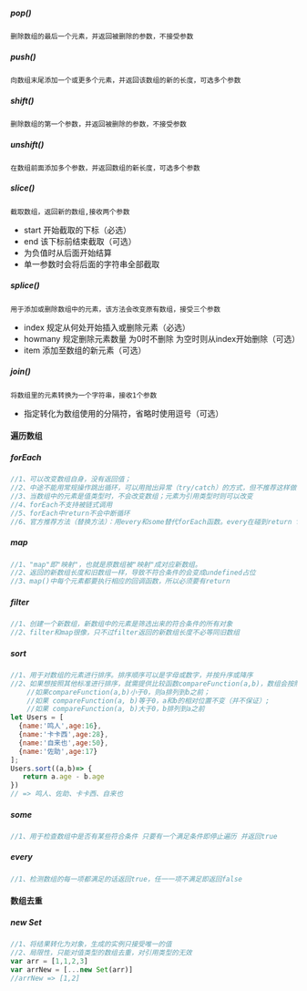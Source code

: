 ##### pop()

`删除数组的最后一个元素，并返回被删除的参数，不接受参数`

##### push()

`向数组末尾添加一个或更多个元素，并返回该数组的新的长度，可选多个参数`

##### shift()

`删除数组的第一个参数，并返回被删除的参数，不接受参数`

##### unshift()

`在数组前面添加多个参数，并返回数组的新长度，可选多个参数`

##### slice()

`截取数组，返回新的数组,接收两个参数`

- start 开始截取的下标（必选）
- end 该下标前结束截取（可选）
- 为负值时从后面开始结算
- 单一参数时会将后面的字符串全部截取

##### splice()

`用于添加或删除数组中的元素，该方法会改变原有数组，接受三个参数`

- index 规定从何处开始插入或删除元素（必选）
- howmany  规定删除元素数量 为0时不删除 为空时则从index开始删除（可选）
- item 添加至数组的新元素（可选）

##### join()

`将数组里的元素转换为一个字符串，接收1个参数`

- 指定转化为数组使用的分隔符，省略时使用逗号（可选）





#### 遍历数组

##### forEach

```js
//1、可以改变数组自身，没有返回值；
//2、中途不能用常规操作跳出循环，可以用抛出异常（try/catch）的方式，但不推荐这样做
//3、当数组中的元素是值类型时，不会改变数组；元素为引用类型时则可以改变
//4、forEach不支持被链式调用
//5、forEach中return不会中断循环
//6、官方推荐方法（替换方法）：用every和some替代forEach函数。every在碰到return false的时候，中止循环。	  some在碰到return ture的时候，中止循环
```

##### map

```js
//1、"map"即"映射"，也就是原数组被"映射"成对应新数组。
//2、返回的新数组长度和旧数组一样，导致不符合条件的会变成undefined占位
//3、map()中每个元素都要执行相应的回调函数，所以必须要有return
```

##### filter

```js
//1、创建一个新数组，新数组中的元素是筛选出来的符合条件的所有对象
//2、filter和map很像，只不过filter返回的新数组长度不必等同旧数组
```

##### sort

```js
//1、用于对数组的元素进行排序。排序顺序可以是字母或数字，并按升序或降序
//2、如果想按照其他标准进行排序，就需提供比较函数compareFunction(a,b)，数组会按照调用该函数的返回值排序，	即a和b是两个将要比较的元素：
	//如果compareFunction(a,b)小于0，则a排列到b之前；
    //如果 compareFunction(a, b)等于0，a和b的相对位置不变（并不保证）;
    //如果 compareFunction(a, b)大于0，b排列到a之前
let Users = [
  {name:'鸣人',age:16},
  {name:'卡卡西',age:28},
  {name:'自来也',age:50},
  {name:'佐助',age:17}
];
Users.sort((a,b)=> {
   return a.age - b.age
})
// => 鸣人、佐助、卡卡西、自来也
```

##### some

```js
//1、用于检查数组中是否有某些符合条件 只要有一个满足条件即停止遍历 并返回true
```

##### every

```js
//1、检测数组的每一项都满足的话返回true，任一一项不满足即返回false
```

#### 数组去重

##### new Set

```js
//1、将结果转化为对象，生成的实例只接受唯一的值
//2、局限性，只能对值类型的数组去重，对引用类型的无效
var arr = [1,1,2,3]
var arrNew = [...new Set(arr)]
//arrNew => [1,2]
```

